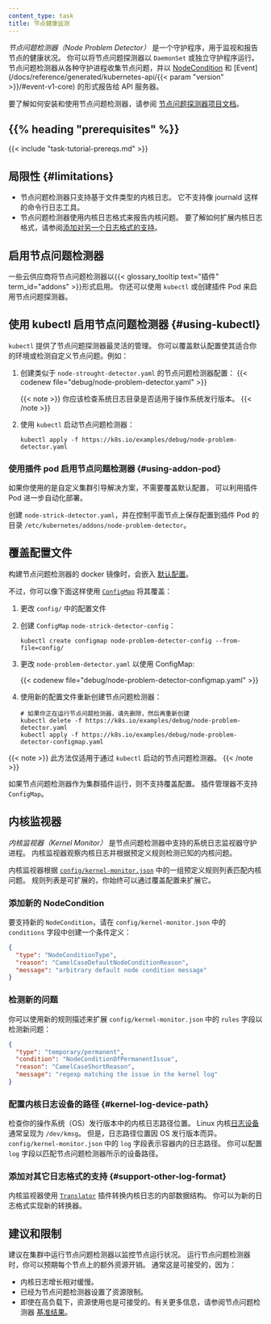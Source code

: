 ```yaml
---
content_type: task
title: 节点健康监测
---
```

<!-- 
title: Monitor Node Health
content_type: task
reviewers:
- Random-Liu
- dchen1107
-->

<!-- overview -->
<!-- 
*Node Problem Detector* is a daemon for monitoring and reporting about a node's health.
You can run Node Problem Detector as a `DaemonSet` or as a standalone daemon.
Node Problem Detector collects information about node problems from various daemons
and reports these conditions to the API server as [NodeCondition](/docs/concepts/architecture/nodes/#condition)
and [Event](/docs/reference/generated/kubernetes-api/{{< param "version" >}}/#event-v1-core). 

To learn how to install and use Node Problem Detector, see
[Node Problem Detector project documentation](https://github.com/kubernetes/node-problem-detector).
-->

*节点问题检测器（Node Problem Detector）* 是一个守护程序，用于监视和报告节点的健康状况。
你可以将节点问题探测器以 `DaemonSet` 或独立守护程序运行。
节点问题检测器从各种守护进程收集节点问题，并以
[NodeCondition](/zh-cn/docs/concepts/architecture/nodes/#condition) 和
[Event](/docs/reference/generated/kubernetes-api/{{< param "version" >}}/#event-v1-core)
的形式报告给 API 服务器。 

要了解如何安装和使用节点问题检测器，请参阅
[节点问题探测器项目文档](https://github.com/kubernetes/node-problem-detector)。

## {{% heading "prerequisites" %}}

{{< include "task-tutorial-prereqs.md" >}}

<!-- steps -->

<!-- 
## Limitations 

* Node Problem Detector only supports file based kernel log.
  Log tools such as `journald` are not supported.

* Node Problem Detector uses the kernel log format for reporting kernel issues.
  To learn how to extend the kernel log format, see [Add support for another log format](#support-other-log-format).
-->
## 局限性  {#limitations}

* 节点问题检测器只支持基于文件类型的内核日志。
  它不支持像 journald 这样的命令行日志工具。
* 节点问题检测器使用内核日志格式来报告内核问题。
  要了解如何扩展内核日志格式，请参阅[添加对另一个日志格式的支持](#support-other-log-format)。

<!-- 
## Enabling Node Problem Detector

Some cloud providers enable Node Problem Detector as an {{< glossary_tooltip text="Addon" term_id="addons" >}}.
You can also enable Node Problem Detector with `kubectl` or by creating an Addon pod.
-->
## 启用节点问题检测器

一些云供应商将节点问题检测器以{{< glossary_tooltip text="插件" term_id="addons" >}}形式启用。
你还可以使用 `kubectl` 或创建插件 Pod 来启用节点问题探测器。

<!-- 
## Using kubectl to enable Node Problem Detector {#using-kubectl}

`kubectl` provides the most flexible management of Node Problem Detector.
You can overwrite the default configuration to fit it into your environment or
to detect customized node problems. For example:
-->
## 使用 kubectl 启用节点问题检测器 {#using-kubectl}

`kubectl` 提供了节点问题探测器最灵活的管理。
你可以覆盖默认配置使其适合你的环境或检测自定义节点问题。例如：

<!-- 
1. Create a Node Problem Detector configuration similar to `node-problem-detector.yaml`:

   {{< codenew file="debug/node-problem-detector.yaml" >}}

   {{< note >}}
   You should verify that the system log directory is right for your operating system distribution.
   {{< /note >}}

1. Start node problem detector with `kubectl`:

   ```shell
   kubectl apply -f https://k8s.io/examples/debug/node-problem-detector.yaml
   ```
-->
1. 创建类似于 `node-strought-detector.yaml` 的节点问题检测器配置：
   {{< codenew file="debug/node-problem-detector.yaml" >}}

   {{< note >}}
   你应该检查系统日志目录是否适用于操作系统发行版本。
   {{< /note >}}

1. 使用 `kubectl` 启动节点问题检测器：

   ```shell
   kubectl apply -f https://k8s.io/examples/debug/node-problem-detector.yaml
   ```

<!-- 
### Using an Addon pod to enable Node Problem Detector {#using-addon-pod}

If you are using a custom cluster bootstrap solution and don't need
to overwrite the default configuration, you can leverage the Addon pod to
further automate the deployment.

Create `node-problem-detector.yaml`, and save the configuration in the Addon pod's
directory `/etc/kubernetes/addons/node-problem-detector` on a control plane node.
-->
### 使用插件 pod 启用节点问题检测器 {#using-addon-pod}

如果你使用的是自定义集群引导解决方案，不需要覆盖默认配置，
可以利用插件 Pod 进一步自动化部署。

创建 `node-strick-detector.yaml`，并在控制平面节点上保存配置到插件 Pod 的目录
`/etc/kubernetes/addons/node-problem-detector`。

<!-- 
## Overwrite the Configuration 

The [default configuration](https://github.com/kubernetes/node-problem-detector/tree/v0.1/config)
is embedded when building the Docker image of Node Problem Detector.
-->
## 覆盖配置文件

构建节点问题检测器的 docker 镜像时，会嵌入
[默认配置](https://github.com/kubernetes/node-problem-detector/tree/v0.1/config)。

<!-- 
However, you can use a [`ConfigMap`](/docs/tasks/configure-pod-container/configure-pod-configmap/)
to overwrite the configuration:
-->
不过，你可以像下面这样使用 [`ConfigMap`](/zh-cn/docs/tasks/configure-pod-container/configure-pod-configmap/)
将其覆盖：

<!-- 
1. Change the configuration files in `config/`
1. Create the `ConfigMap` `node-problem-detector-config`:

   ```shell
   kubectl create configmap node-problem-detector-config --from-file=config/
   ```

1. Change the `node-problem-detector.yaml` to use the `ConfigMap`:

   {{< codenew file="debug/node-problem-detector-configmap.yaml" >}}

1. Recreate the Node Problem Detector with the new configuration file:

   ```shell
   # If you have a node-problem-detector running, delete before recreating
   kubectl delete -f https://k8s.io/examples/debug/node-problem-detector.yaml
   kubectl apply -f https://k8s.io/examples/debug/node-problem-detector-configmap.yaml
   ```
 -->
1. 更改 `config/` 中的配置文件
1. 创建 `ConfigMap` `node-strick-detector-config`：
   
   ```shell
   kubectl create configmap node-problem-detector-config --from-file=config/
   ```

1. 更改 `node-problem-detector.yaml` 以使用 ConfigMap:
   
   {{< codenew file="debug/node-problem-detector-configmap.yaml" >}}

1. 使用新的配置文件重新创建节点问题检测器：

    ```shell
   # 如果你正在运行节点问题检测器，请先删除，然后再重新创建
   kubectl delete -f https://k8s.io/examples/debug/node-problem-detector.yaml
   kubectl apply -f https://k8s.io/examples/debug/node-problem-detector-configmap.yaml
   ```

<!--  
{{< note >}}
This approach only applies to a Node Problem Detector started with `kubectl`.
{{< /note >}}

Overwriting a configuration is not supported if a Node Problem Detector runs as a cluster Addon.
The Addon manager does not support `ConfigMap`.
-->
{{< note >}}
此方法仅适用于通过 `kubectl` 启动的节点问题检测器。
{{< /note >}}

如果节点问题检测器作为集群插件运行，则不支持覆盖配置。
插件管理器不支持 `ConfigMap`。

<!-- 
## Kernel Monitor 

*Kernel Monitor* is a system log monitor daemon supported in the Node Problem Detector.
Kernel monitor watches the kernel log and detects known kernel issues following predefined rules.
-->
## 内核监视器

*内核监视器（Kernel Monitor）* 是节点问题检测器中支持的系统日志监视器守护进程。
内核监视器观察内核日志并根据预定义规则检测已知的内核问题。

<!-- 
The Kernel Monitor matches kernel issues according to a set of predefined rule list in
[`config/kernel-monitor.json`](https://github.com/kubernetes/node-problem-detector/blob/v0.1/config/kernel-monitor.json). The rule list is extensible. You can expand the rule list by overwriting the
configuration.
-->
内核监视器根据 [`config/kernel-monitor.json`](https://github.com/kubernetes/node-problem-detector/blob/v0.1/config/kernel-monitor.json)
中的一组预定义规则列表匹配内核问题。
规则列表是可扩展的，你始终可以通过覆盖配置来扩展它。

<!-- 
### Add new NodeConditions 

To support a new `NodeCondition`, create a condition definition within the `conditions` field in
`config/kernel-monitor.json`, for example:
```
-->
### 添加新的 NodeCondition

要支持新的 `NodeCondition`，请在 `config/kernel-monitor.json` 中的
`conditions` 字段中创建一个条件定义：

```json
{
  "type": "NodeConditionType",
  "reason": "CamelCaseDefaultNodeConditionReason",
  "message": "arbitrary default node condition message"
}
```

<!-- 
### Detect new problems 

To detect new problems, you can extend the `rules` field in `config/kernel-monitor.json`
with a new rule definition:
-->
### 检测新的问题

你可以使用新的规则描述来扩展 `config/kernel-monitor.json` 中的 `rules` 字段以检测新问题：

```json
{
  "type": "temporary/permanent",
  "condition": "NodeConditionOfPermanentIssue",
  "reason": "CamelCaseShortReason",
  "message": "regexp matching the issue in the kernel log"
}
```

<!-- 
### Configure path for the kernel log device {#kernel-log-device-path}

Check your kernel log path location in your operating system (OS) distribution.
The Linux kernel [log device](https://www.kernel.org/doc/Documentation/ABI/testing/dev-kmsg) is usually presented as `/dev/kmsg`. However, the log path location varies by OS distribution.
The `log` field in `config/kernel-monitor.json` represents the log path inside the container.
You can configure the `log` field to match the device path as seen by the Node Problem Detector.
-->
### 配置内核日志设备的路径 {#kernel-log-device-path}

检查你的操作系统（OS）发行版本中的内核日志路径位置。
Linux 内核[日志设备](https://www.kernel.org/doc/documentation/abi/testing/dev-kmsg)
通常呈现为 `/dev/kmsg`。
但是，日志路径位置因 OS 发行版本而异。
`config/kernel-monitor.json` 中的 `log` 字段表示容器内的日志路径。
你可以配置 `log` 字段以匹配节点问题检测器所示的设备路径。

<!-- 
### Add support for another log format {#support-other-log-format}

Kernel monitor uses the
[`Translator`](https://github.com/kubernetes/node-problem-detector/blob/v0.1/pkg/kernelmonitor/translator/translator.go) plugin to translate the internal data structure of the kernel log.
You can implement a new translator for a new log format.
-->
### 添加对其它日志格式的支持  {#support-other-log-format}

内核监视器使用 
[`Translator`](https://github.com/kubernetes/node-problem-detector/blob/v0.1/pkg/kernelmonitor/translator.go)
插件转换内核日志的内部数据结构。
你可以为新的日志格式实现新的转换器。

<!-- discussion -->

<!-- 
## Recommendations and restrictions

It is recommended to run the Node Problem Detector in your cluster to monitor node health.
When running the Node Problem Detector, you can expect extra resource overhead on each node.
Usually this is fine, because:

* The kernel log grows relatively slowly.
* A resource limit is set for the Node Problem Detector.
* Even under high load, the resource usage is acceptable. For more information, see the Node Problem Detector
[benchmark result](https://github.com/kubernetes/node-problem-detector/issues/2#issuecomment-220255629).
-->
## 建议和限制

建议在集群中运行节点问题检测器以监控节点运行状况。
运行节点问题检测器时，你可以预期每个节点上的额外资源开销。
通常这是可接受的，因为：

* 内核日志增长相对缓慢。
* 已经为节点问题检测器设置了资源限制。
* 即使在高负载下，资源使用也是可接受的。有关更多信息，请参阅节点问题检测器
  [基准结果](https://github.com/kubernetes/node-problem-detector/issues/2.suecomment-220255629)。
